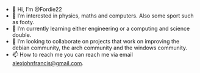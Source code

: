 - 👋 Hi, I’m @Fordie22
- 👀 I’m interested in physics, maths and computers. Also some sport such as footy.
- 🌱 I’m currently learning either engineering or a computing and science double.
- 💞️ I’m looking to collaborate on projects that work on improving the debian community, the arch community and the windows community.
- 📫 How to reach me you can reach me via email alexjohnfrancis@gmail.com.

<!---
Fordie22/Fordie22 is a ✨ special ✨ repository because its `README.md` (this file) appears on your GitHub profile.
You can click the Preview link to take a look at your changes.
--->
